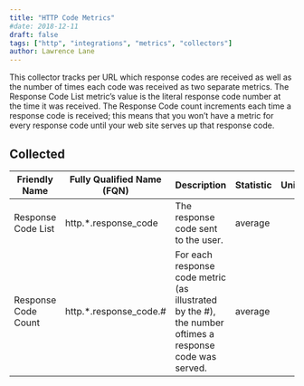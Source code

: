 ```yaml
---
title: "HTTP Code Metrics"
#date: 2018-12-11
draft: false
tags: ["http", "integrations", "metrics", "collectors"]
author: Lawrence Lane
---
```

This collector tracks per URL which response codes are received as well as the number of times each code was received as two separate metrics. The Response Code List metric’s value is the literal response code number at the time it was received. The Response Code count increments each time a response code is received; this means that you won’t have a metric for every response code until your web site serves up that response code.

## Collected

| Friendly Name       | Fully Qualified Name (FQN) | Description                                                                                             | Statistic | Units | Min | Max  | BASE | CORR | UTIL |
|---------------------|----------------------------|---------------------------------------------------------------------------------------------------------|-----------|-------|-----|------|------|------|------|
| Response Code List  | http.*.response_code       | The response code sent to the user.                                                                     | average   |       | 0   | none | none | yes  | no   |
| Response Code Count | http.*.response_code.#     | For each response code metric (as illustrated by the #), the number oftimes a response code was served. | average   |       | 0   | none | none | yes  | no   |
